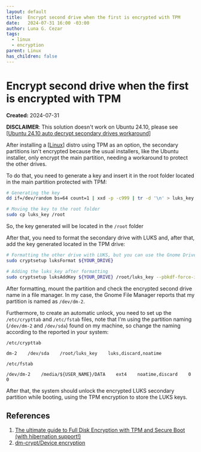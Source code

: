 ```yaml
---
layout: default
title:  Encrypt second drive when the first is encrypted with TPM
date:   2024-07-31 16:00 -03:00
author: Luna G. Cezar
tags:
  - linux
  - encryption
parent: Linux
has_children: false
---
```


# Encrypt second drive when the first is encrypted with TPM

**Created:** 2024-07-31

**DISCLAIMER**: This solution doesn't work on Ubuntu 24.10, please see [[Ubuntu 24.10 auto decrypt secondary drives workaround]]

After installing a [[Linux]] distro using TPM as an option, the secondary partitions isn't encrypted because the usual installers, like the Ubuntu installer, only encrypt the main partition, needing a workaround to protect the other drives.

To do that, you need to generate a key and insert it in the root folder located in the main partition protected with TPM:

```bash
# Generating the key
dd if=/dev/random bs=64 count=1 | xxd -p -c999 | tr -d '\n' > luks_key

# Moving the key to the root folder
sudo cp luks_key /root
```

So, the key generated will be located in the ``/root`` folder

After that, you need to format the secondary drive with LUKS and, after that, add the key generated located in the TPM drive:

```bash
# Formatting the other drive with LUKS, but you can use the Gnome Drive Formatter if preferred.
sudo cryptsetup luksFormat ${YOUR_DRIVE}

# Adding the luks_key after formatting
sudo cryptsetup luksAddKey ${YOUR_DRIVE} /root/luks_key --pbkdf-force-iterations=4 --pbkdf-parallel=1
```

After formatting, mount the partition and check the encrypted second drive name in a file manager. In my case, the Gnome File Manager reports that my partition is named as ``/dev/dm-2``.

Furthermore, to create an automatic unlock, you need to set up the ``/etc/crypttab`` and ``/etc/fstab`` files, note that I'm using the partition naming (``/dev/dm-2`` and ``/dev/sda``) found on my machine, so change the naming according to the reported in your system:

``/etc/crypttab``

```
dm-2    /dev/sda    /root/luks_key    luks,discard,noatime
```

``/etc/fstab``

```
/dev/dm-2    /media/${USER_NAME}/DATA    ext4    noatime,discard    0    0
```

After that, the system should unlock the encrypted LUKS secondary partition while booting, using the TPM encryption to store the LUKS keys.

## References

1. [The ultimate guide to Full Disk Encryption with TPM and Secure Boot (with hibernation support!)](https://blastrock.github.io/fde-tpm-sb.html)
2. [dm-crypt/Device encryption](https://wiki.archlinux.org/title/Dm-crypt/Device_encryption)


[//begin]: # "Autogenerated link references for markdown compatibility"
[Ubuntu 24.10 auto decrypt secondary drives workaround]: <Ubuntu 24.10 auto decrypt secondary drives workaround> "Ubuntu 24.10 auto decrypt secondary drives workaround"
[Linux]: ../Linux "Linux"
[//end]: # "Autogenerated link references"